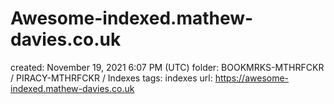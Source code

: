 # Awesome-indexed.mathew-davies.co.uk

created: November 19, 2021 6:07 PM (UTC)
folder: BOOKMRKS-MTHRFCKR / PIRACY-MTHRFCKR / Indexes
tags: indexes
url: https://awesome-indexed.mathew-davies.co.uk
